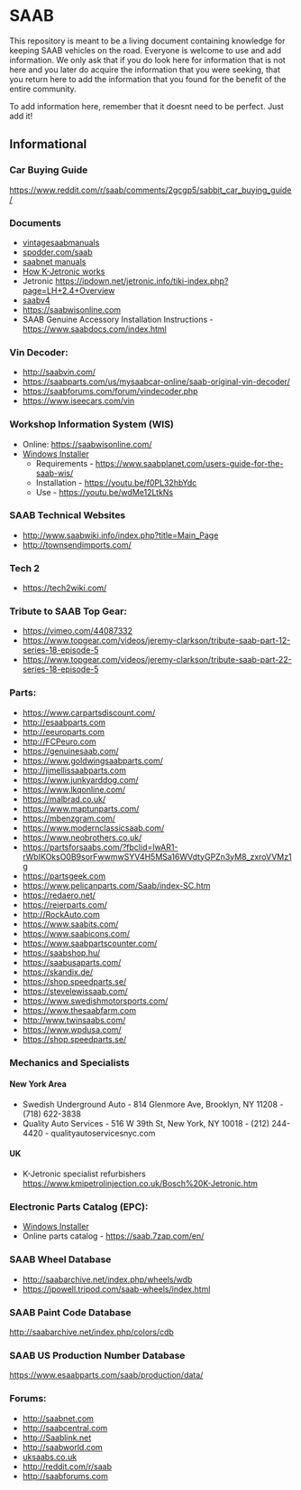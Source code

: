 # SAAB

This repository is meant to be a living document containing knowledge for keeping SAAB vehicles on the road.  Everyone is welcome to use and add information.  We only ask that if you do look here for information that is not here and you later do acquire the information that you were seeking, that you return here to add the information that you found for the benefit of the entire community.

To add information here, remember that it doesnt need to be perfect.  Just add it!

## Informational
### Car Buying Guide
https://www.reddit.com/r/saab/comments/2gcgp5/sabbit_car_buying_guide/

### Documents

 - [vintagesaabmanuals](http://www.vintagesaabmanuals.org/)
 - [spodder.com/saab](https://spodder.com/saab/)
 - [saabnet manuals](https://www.saabnet.com/tsn/faq/manuals/)
 - [How K-Jetronic works](https://www.volvoclub.org.uk/tech/fuel_injection/k_jetronic.shtml)
 - Jetronic https://ipdown.net/jetronic.info/tiki-index.php?page=LH+2.4+Overview
 - [saabv4](http://www.saabv4.com/)
 - https://saabwisonline.com
 - SAAB Genuine Accessory Installation Instructions - https://www.saabdocs.com/index.html

### Vin Decoder:
 - http://saabvin.com/
 - https://saabparts.com/us/mysaabcar-online/saab-original-vin-decoder/
 - https://saabforums.com/forum/vindecoder.php
 - https://www.iseecars.com/vin
 
### Workshop Information System (WIS)
 - Online: https://saabwisonline.com/
 - [Windows Installer](https://1drv.ms/u/s!Av5IQUxnr8DUjZI_2RHhJS0LoK6z8g?e=yCHs3A)
   - Requirements - https://www.saabplanet.com/users-guide-for-the-saab-wis/
   - Installation - https://youtu.be/f0PL32hbYdc
   - Use - https://youtu.be/wdMe12LtkNs

### SAAB Technical Websites
 - http://www.saabwiki.info/index.php?title=Main_Page
 - http://townsendimports.com/

### Tech 2
 - https://tech2wiki.com/

### Tribute to SAAB Top Gear:
 - https://vimeo.com/44087332
 - https://www.topgear.com/videos/jeremy-clarkson/tribute-saab-part-12-series-18-episode-5
 - https://www.topgear.com/videos/jeremy-clarkson/tribute-saab-part-22-series-18-episode-5

### Parts:
 - https://www.carpartsdiscount.com/
 - http://esaabparts.com
 - http://eeuroparts.com
 - http://FCPeuro.com
 - https://genuinesaab.com/
 - https://www.goldwingsaabparts.com/
 - http://jimellissaabparts.com
 - https://www.junkyarddog.com/
 - https://www.lkqonline.com/
 - https://malbrad.co.uk/
 - https://www.maptunparts.com/
 - https://mbenzgram.com/
 - https://www.modernclassicsaab.com/
 - https://www.neobrothers.co.uk/
 - https://partsforsaabs.com/?fbclid=IwAR1-rWbIKOksO0B9sorFwwmwSYV4H5MSa16WVdtyGPZn3yM8_zxroVVMz1g
 - https://partsgeek.com
 - https://www.pelicanparts.com/Saab/index-SC.htm
 - https://redaero.net/
 - https://reierparts.com/
 - http://RockAuto.com
 - https://www.saabits.com/
 - https://www.saabicons.com/
 - https://www.saabpartscounter.com/
 - https://saabshop.hu/
 - https://saabusaparts.com/
 - https://skandix.de/
 - https://shop.speedparts.se/
 - https://stevelewissaab.com/
 - https://www.swedishmotorsports.com/
 - https://www.thesaabfarm.com
 - http://www.twinsaabs.com/
 - https://www.wpdusa.com/
 - https://shop.speedparts.se/
 
### Mechanics and Specialists
#### New York Area
 - Swedish Underground Auto - 814 Glenmore Ave, Brooklyn, NY 11208 - (718) 622-3838
 - Quality Auto Services - 516 W 39th St, New York, NY 10018 - (212) 244-4420 - qualityautoservicesnyc.com

#### UK
 - K-Jetronic specialist refurbishers https://www.kmipetrolinjection.co.uk/Bosch%20K-Jetronic.htm

### Electronic Parts Catalog (EPC):
 - [Windows Installer](https://1drv.ms/u/s!Av5IQUxnr8DUjZI_2RHhJS0LoK6z8g?e=yCHs3A)
 - Online parts catalog - https://saab.7zap.com/en/

### SAAB Wheel Database
- http://saabarchive.net/index.php/wheels/wdb
- https://jpowell.tripod.com/saab-wheels/index.html

### SAAB Paint Code Database
http://saabarchive.net/index.php/colors/cdb

### SAAB US Production Number Database
https://www.esaabparts.com/saab/production/data/

### Forums:
 - http://saabnet.com
 - http://saabcentral.com
 - http://Saablink.net
 - http://saabworld.com
 - [uksaabs.co.uk](http://www.uksaabs.co.uk/)
 - http://reddit.com/r/saab
 - http://saabforums.com
